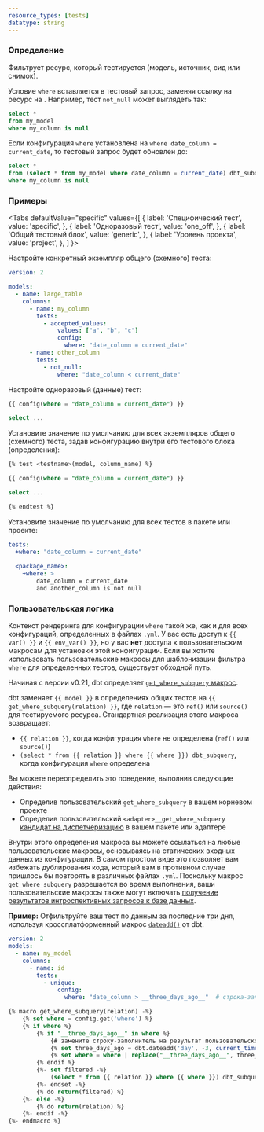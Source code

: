 ```yaml
---
resource_types: [tests]
datatype: string
---
```


### Определение

Фильтрует ресурс, который тестируется (модель, источник, сид или снимок).

Условие `where` вставляется в тестовый запрос, заменяя ссылку на ресурс на <Term id="subquery" />. Например, тест `not_null` может выглядеть так:
```sql
select *
from my_model
where my_column is null
```
Если конфигурация `where` установлена на `where date_column = current_date`, то тестовый запрос будет обновлен до:
```sql
select *
from (select * from my_model where date_column = current_date) dbt_subquery
where my_column is null
```

### Примеры

<Tabs
  defaultValue="specific"
  values={[
    { label: 'Специфический тест', value: 'specific', },
    { label: 'Одноразовый тест', value: 'one_off', },
    { label: 'Общий тестовый блок', value: 'generic', },
    { label: 'Уровень проекта', value: 'project', },
  ]
}>

<TabItem value="specific">

Настройте конкретный экземпляр общего (схемного) теста:

<File name='models/<filename>.yml'>

```yaml
version: 2

models:
  - name: large_table
    columns:
      - name: my_column
        tests:
          - accepted_values:
              values: ["a", "b", "c"]
              config:
                where: "date_column = current_date"
      - name: other_column
        tests:
          - not_null:
              where: "date_column < current_date"
```

</File>

</TabItem>

<TabItem value="one_off">

Настройте одноразовый (данные) тест:

<File name='tests/<filename>.sql'>

```sql
{{ config(where = "date_column = current_date") }}

select ...
```

</File>

</TabItem>

<TabItem value="generic">

Установите значение по умолчанию для всех экземпляров общего (схемного) теста, задав конфигурацию внутри его тестового блока (определения):

<File name='macros/<filename>.sql'>

```sql
{% test <testname>(model, column_name) %}

{{ config(where = "date_column = current_date") }}

select ...

{% endtest %}
```

</File>

</TabItem>

<TabItem value="project">

Установите значение по умолчанию для всех тестов в пакете или проекте:

<File name='dbt_project.yml'>

```yaml
tests:
  +where: "date_column = current_date"
  
  <package_name>:
    +where: >
        date_column = current_date
        and another_column is not null
```

</File>

</TabItem>

</Tabs>

### Пользовательская логика

Контекст рендеринга для конфигурации `where` такой же, как и для всех конфигураций, определенных в файлах `.yml`. У вас есть доступ к `{{ var() }}` и `{{ env_var() }}`, но у вас **нет** доступа к пользовательским макросам для установки этой конфигурации. Если вы хотите использовать пользовательские макросы для шаблонизации фильтра `where` для определенных тестов, существует обходной путь.

Начиная с версии v0.21, dbt определяет [`get_where_subquery` макрос](https://github.com/dbt-labs/dbt-adapters/blob/main/dbt/include/global_project/macros/materializations/tests/where_subquery.sql).

dbt заменяет `{{ model }}` в определениях общих тестов на `{{ get_where_subquery(relation) }}`, где `relation` — это `ref()` или `source()` для тестируемого ресурса. Стандартная реализация этого макроса возвращает:
- `{{ relation }}`, когда конфигурация `where` не определена (`ref()` или `source()`)
- `(select * from {{ relation }} where {{ where }}) dbt_subquery`, когда конфигурация `where` определена

Вы можете переопределить это поведение, выполнив следующие действия:
- Определив пользовательский `get_where_subquery` в вашем корневом проекте
- Определив пользовательский `<adapter>__get_where_subquery` [кандидат на диспетчеризацию](/reference/dbt-jinja-functions/dispatch) в вашем пакете или адаптере

Внутри этого определения макроса вы можете ссылаться на любые пользовательские макросы, основываясь на статических входных данных из конфигурации. В самом простом виде это позволяет вам избежать дублирования кода, который вам в противном случае пришлось бы повторять в различных файлах `.yml`. Поскольку макрос `get_where_subquery` разрешается во время выполнения, ваши пользовательские макросы также могут включать [получение результатов интроспективных запросов к базе данных](https://docs.getdbt.com/reference/dbt-jinja-functions/run_query).

**Пример:** Отфильтруйте ваш тест по данным за последние три дня, используя кроссплатформенный макрос [`dateadd()`](https://docs.getdbt.com/reference/dbt-jinja-functions/cross-database-macros#dateadd) от dbt.

<File name='models/config.yml'>

```yml
version: 2
models:
  - name: my_model
    columns:
      - name: id
        tests:
          - unique:
              config:
                where: "date_column > __three_days_ago__"  # строка-заполнитель для статической конфигурации
```

</File>

<File name='macros/custom_get_where_subquery.sql'>

```sql
{% macro get_where_subquery(relation) -%}
    {% set where = config.get('where') %}
    {% if where %}
        {% if "__three_days_ago__" in where %}
            {# замените строку-заполнитель на результат пользовательского макроса #}
            {% set three_days_ago = dbt.dateadd('day', -3, current_timestamp()) %}
            {% set where = where | replace("__three_days_ago__", three_days_ago) %}
        {% endif %}
        {%- set filtered -%}
            (select * from {{ relation }} where {{ where }}) dbt_subquery
        {%- endset -%}
        {% do return(filtered) %}
    {%- else -%}
        {% do return(relation) %}
    {%- endif -%}
{%- endmacro %}
```

</File>